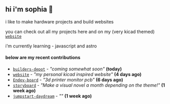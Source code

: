 ## hi i'm sophia 🧌

i like to make hardware projects and build websites

you can check out all my projects here and on my (very kicad themed) [`website`](https://sophiaduan.dev/)


i'm currently learning - javascript and astro

#### below are my recent contributions


- [`builders-depot`](https://github.com/builders-depot/builders-depot) - _"coming somewhat soon"_ **(today)**
- [`website`](https://github.com/sophiayduan/website) - _"my personal kicad inspired website"_ **(4 days ago)**
- [`Endev-board`](https://github.com/sophiayduan/Endev-board) - _"3d printer monitor pcb"_ **(6 days ago)**
- [`storyboard`](https://github.com/hackclub/storyboard) - _"Make a visual novel a month depending on the theme!"_ **(1 week ago)**
- [`jumpstart-daydream`](https://github.com/sophiayduan/jumpstart-daydream) - _""_ **(1 week ago)**
